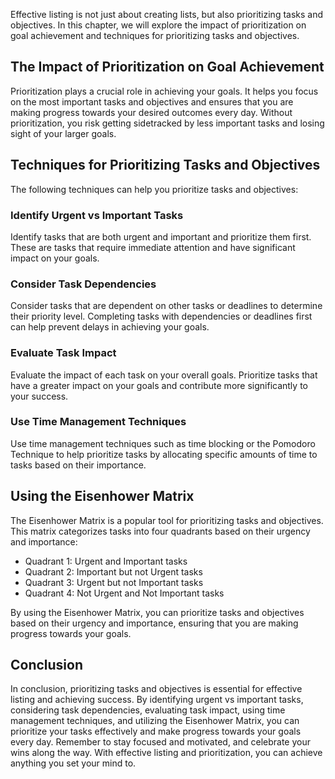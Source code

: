 
Effective listing is not just about creating lists, but also prioritizing tasks and objectives. In this chapter, we will explore the impact of prioritization on goal achievement and techniques for prioritizing tasks and objectives.

The Impact of Prioritization on Goal Achievement
------------------------------------------------

Prioritization plays a crucial role in achieving your goals. It helps you focus on the most important tasks and objectives and ensures that you are making progress towards your desired outcomes every day. Without prioritization, you risk getting sidetracked by less important tasks and losing sight of your larger goals.

Techniques for Prioritizing Tasks and Objectives
------------------------------------------------

The following techniques can help you prioritize tasks and objectives:

### Identify Urgent vs Important Tasks

Identify tasks that are both urgent and important and prioritize them first. These are tasks that require immediate attention and have significant impact on your goals.

### Consider Task Dependencies

Consider tasks that are dependent on other tasks or deadlines to determine their priority level. Completing tasks with dependencies or deadlines first can help prevent delays in achieving your goals.

### Evaluate Task Impact

Evaluate the impact of each task on your overall goals. Prioritize tasks that have a greater impact on your goals and contribute more significantly to your success.

### Use Time Management Techniques

Use time management techniques such as time blocking or the Pomodoro Technique to help prioritize tasks by allocating specific amounts of time to tasks based on their importance.

Using the Eisenhower Matrix
---------------------------

The Eisenhower Matrix is a popular tool for prioritizing tasks and objectives. This matrix categorizes tasks into four quadrants based on their urgency and importance:

* Quadrant 1: Urgent and Important tasks
* Quadrant 2: Important but not Urgent tasks
* Quadrant 3: Urgent but not Important tasks
* Quadrant 4: Not Urgent and Not Important tasks

By using the Eisenhower Matrix, you can prioritize tasks and objectives based on their urgency and importance, ensuring that you are making progress towards your goals.

Conclusion
----------

In conclusion, prioritizing tasks and objectives is essential for effective listing and achieving success. By identifying urgent vs important tasks, considering task dependencies, evaluating task impact, using time management techniques, and utilizing the Eisenhower Matrix, you can prioritize your tasks effectively and make progress towards your goals every day. Remember to stay focused and motivated, and celebrate your wins along the way. With effective listing and prioritization, you can achieve anything you set your mind to.
